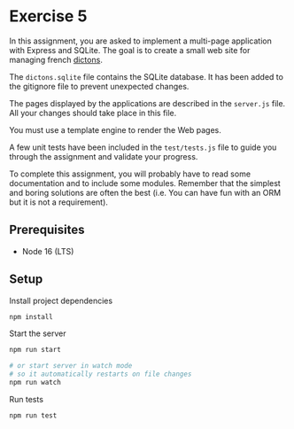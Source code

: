 # Exercise 5

In this assignment, you are asked to implement a multi-page application with Express and SQLite. The goal is to create a small web site for managing french [dictons](https://fr.wiktionary.org/wiki/Annexe:Liste_de_proverbes_fran%C3%A7ais).

The `dictons.sqlite` file contains the SQLite database. It has been added to the gitignore file to prevent unexpected changes.

The pages displayed by the applications are described in the `server.js` file. All your changes should take place in this file. 

You must use a template engine to render the Web pages.

A few unit tests have been included in the `test/tests.js` file to guide you through the assignment and validate your progress.

To complete this assignment, you will probably have to read some documentation and to include some modules. Remember that the simplest and boring solutions are often the best (i.e. You can have fun with an ORM but it is not a requirement). 

## Prerequisites

- Node 16 (LTS)

## Setup

Install project dependencies
```sh
npm install
```

Start the server
```sh
npm run start

# or start server in watch mode
# so it automatically restarts on file changes
npm run watch
```

Run tests
```
npm run test
```